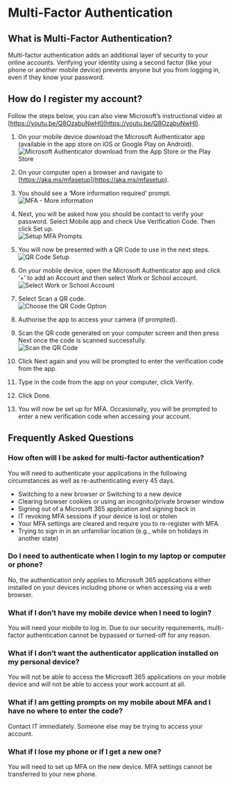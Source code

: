 # Multi-Factor Authentication
## What is Multi-Factor Authentication?
Multi-factor authentication adds an additional layer of security to your online accounts. Verifying your identity using a second factor (like your phone or another mobile device) prevents anyone but you from logging in, even if they know your password.

## How do I register my account?

Follow the steps below, you can also view Microsoft’s instructional video at [https://youtu.be/Q8OzabuNwHI](https://youtu.be/Q8OzabuNwHI).  

1.	On your mobile device download the Microsoft Authenticator app (available in the app store on iOS or Google Play on Android).
  ![Microsoft Authenticator download from the App Store or the Play Store](https://github.com/DesWass/deswass.github.io/blob/main/docs/Download-MS-Authenticator.png)

2.	On your computer open a browser and navigate to [https://aka.ms/mfasetup](https://aka.ms/mfasetup).  
3.	You should see a ‘More information required’ prompt.  
  ![MFA - More information](https://github.com/DesWass/deswass.github.io/blob/main/docs/More-Information-MS-Authenticator.png)  

4.	Next, you will be asked how you should be contact to verify your password. Select Mobile app and check Use Verification Code. Then click Set up.  
  ![Setup MFA Prompts](https://github.com/DesWass/deswass.github.io/blob/main/docs/Prompt-MS-Authenticator.png)

5.	You will now be presented with a QR Code to use in the next steps.  
  ![QR Code Setup](https://github.com/DesWass/deswass.github.io/blob/main/docs/QR-Code-MS-Authenticator.png)

6. On your mobile device, open the Microsoft Authenticator app and click ‘+’ to add an Account and then select Work or School account.  
  ![Select Work or School Account](https://github.com/DesWass/deswass.github.io/blob/main/docs/Work-or-School-Account-MS-Authenticator.png)

7. Select Scan a QR code.  
  ![Choose the QR Code Option](https://github.com/DesWass/deswass.github.io/blob/main/docs/Scan-QR-MS-Authenticator.png)
  
8.	Authorise the app to access your camera (if prompted).  
  
9.	Scan the QR code generated on your computer screen and then press Next once the code is scanned successfully.  
  ![Scan the QR Code](https://github.com/DesWass/deswass.github.io/blob/main/docs/Final-QR-Code-MS-Authenticator.png)

10.	Click Next again and you will be prompted to enter the verification code from the app.

11.	Type in the code from the app on your computer, click Verify.

12.	Click Done.

13.	You will now be set up for MFA. Occasionally, you will be prompted to enter a new verification code when accessing your account.

## Frequently Asked Questions
### How often will I be asked for multi-factor authentication?
You will need to authenticate your applications in the following circumstances as well as re-authenticating every 45 days.
* Switching to a new browser or Switching to a new device  
* Clearing browser cookies or using an incognito/private browser window
* Signing out of a Microsoft 365 application and signing back in  
* IT revoking MFA sessions if your device is lost or stolen
* Your MFA settings are cleared and require you to re-register with MFA
* Trying to sign in in an unfamiliar location (e.g., while on holidays in another state)

### Do I need to authenticate when I login to my laptop or computer or phone?
No, the authentication only applies to Microsoft 365 applications either installed on your devices including phone or when accessing via a web browser.

### What if I don’t have my mobile device when I need to login?
You will need your mobile to log in. Due to our security requirements, multi-factor authentication cannot be bypassed or turned-off for any reason. 

### What if I don’t want the authenticator application installed on my personal device?
You will not be able to access the Microsoft 365 applications on your mobile device and will not be able to access your work account at all.

### What if I am getting prompts on my mobile about MFA and I have no where to enter the code?
Contact IT immediately. Someone else may be trying to access your account.

### What if I lose my phone or if I get a new one?
You will need to set up MFA on the new device. MFA settings cannot be transferred to your new phone.
